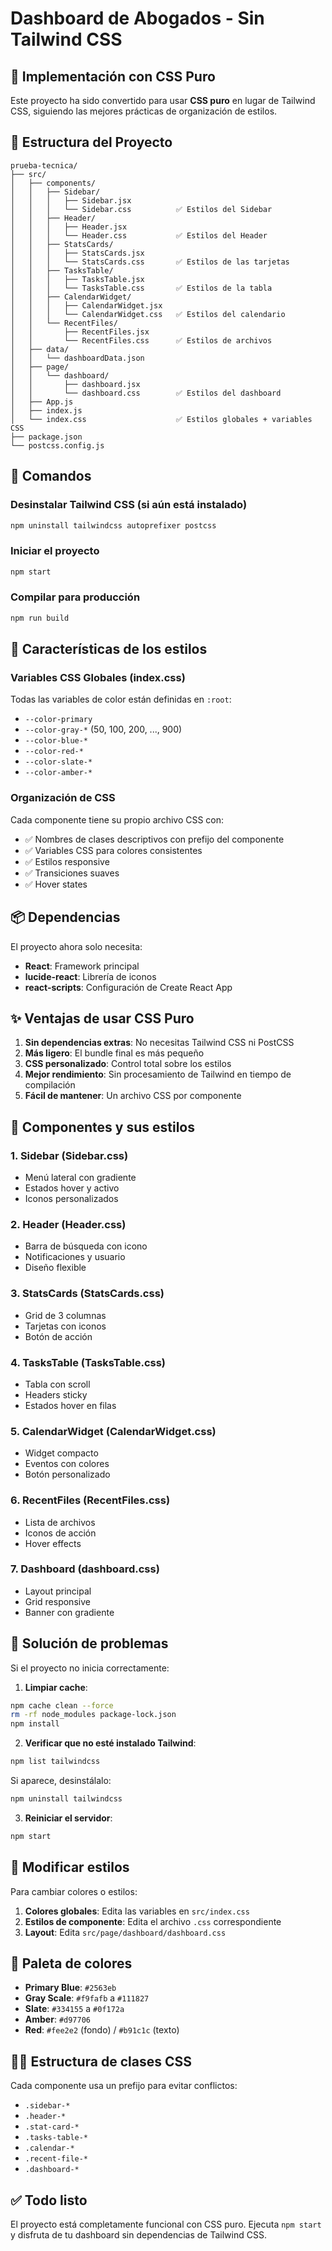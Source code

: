 # Dashboard de Abogados - Sin Tailwind CSS

## 🎨 Implementación con CSS Puro

Este proyecto ha sido convertido para usar **CSS puro** en lugar de Tailwind CSS, siguiendo las mejores prácticas de organización de estilos.

## 📁 Estructura del Proyecto

```
prueba-tecnica/
├── src/
│   ├── components/
│   │   ├── Sidebar/
│   │   │   ├── Sidebar.jsx
│   │   │   └── Sidebar.css          ✅ Estilos del Sidebar
│   │   ├── Header/
│   │   │   ├── Header.jsx
│   │   │   └── Header.css           ✅ Estilos del Header
│   │   ├── StatsCards/
│   │   │   ├── StatsCards.jsx
│   │   │   └── StatsCards.css       ✅ Estilos de las tarjetas
│   │   ├── TasksTable/
│   │   │   ├── TasksTable.jsx
│   │   │   └── TasksTable.css       ✅ Estilos de la tabla
│   │   ├── CalendarWidget/
│   │   │   ├── CalendarWidget.jsx
│   │   │   └── CalendarWidget.css   ✅ Estilos del calendario
│   │   └── RecentFiles/
│   │       ├── RecentFiles.jsx
│   │       └── RecentFiles.css      ✅ Estilos de archivos
│   ├── data/
│   │   └── dashboardData.json
│   ├── page/
│   │   └── dashboard/
│   │       ├── dashboard.jsx
│   │       └── dashboard.css        ✅ Estilos del dashboard
│   ├── App.js
│   ├── index.js
│   └── index.css                    ✅ Estilos globales + variables CSS
├── package.json
└── postcss.config.js
```

## 🚀 Comandos

### Desinstalar Tailwind CSS (si aún está instalado)
```bash
npm uninstall tailwindcss autoprefixer postcss
```

### Iniciar el proyecto
```bash
npm start
```

### Compilar para producción
```bash
npm run build
```

## 🎨 Características de los estilos

### Variables CSS Globales (index.css)
Todas las variables de color están definidas en `:root`:
- `--color-primary`
- `--color-gray-*` (50, 100, 200, ..., 900)
- `--color-blue-*`
- `--color-red-*`
- `--color-slate-*`
- `--color-amber-*`

### Organización de CSS
Cada componente tiene su propio archivo CSS con:
- ✅ Nombres de clases descriptivos con prefijo del componente
- ✅ Variables CSS para colores consistentes
- ✅ Estilos responsive
- ✅ Transiciones suaves
- ✅ Hover states

## 📦 Dependencias

El proyecto ahora solo necesita:
- **React**: Framework principal
- **lucide-react**: Librería de iconos
- **react-scripts**: Configuración de Create React App

## ✨ Ventajas de usar CSS Puro

1. **Sin dependencias extras**: No necesitas Tailwind CSS ni PostCSS
2. **Más ligero**: El bundle final es más pequeño
3. **CSS personalizado**: Control total sobre los estilos
4. **Mejor rendimiento**: Sin procesamiento de Tailwind en tiempo de compilación
5. **Fácil de mantener**: Un archivo CSS por componente

## 🎯 Componentes y sus estilos

### 1. Sidebar (Sidebar.css)
- Menú lateral con gradiente
- Estados hover y activo
- Iconos personalizados

### 2. Header (Header.css)
- Barra de búsqueda con icono
- Notificaciones y usuario
- Diseño flexible

### 3. StatsCards (StatsCards.css)
- Grid de 3 columnas
- Tarjetas con iconos
- Botón de acción

### 4. TasksTable (TasksTable.css)
- Tabla con scroll
- Headers sticky
- Estados hover en filas

### 5. CalendarWidget (CalendarWidget.css)
- Widget compacto
- Eventos con colores
- Botón personalizado

### 6. RecentFiles (RecentFiles.css)
- Lista de archivos
- Iconos de acción
- Hover effects

### 7. Dashboard (dashboard.css)
- Layout principal
- Grid responsive
- Banner con gradiente

## 🔧 Solución de problemas

Si el proyecto no inicia correctamente:

1. **Limpiar cache**:
```bash
npm cache clean --force
rm -rf node_modules package-lock.json
npm install
```

2. **Verificar que no esté instalado Tailwind**:
```bash
npm list tailwindcss
```
Si aparece, desinstálalo:
```bash
npm uninstall tailwindcss
```

3. **Reiniciar el servidor**:
```bash
npm start
```

## 📝 Modificar estilos

Para cambiar colores o estilos:

1. **Colores globales**: Edita las variables en `src/index.css`
2. **Estilos de componente**: Edita el archivo `.css` correspondiente
3. **Layout**: Edita `src/page/dashboard/dashboard.css`

## 🌈 Paleta de colores

- **Primary Blue**: `#2563eb`
- **Gray Scale**: `#f9fafb` a `#111827`
- **Slate**: `#334155` a `#0f172a`
- **Amber**: `#d97706`
- **Red**: `#fee2e2` (fondo) / `#b91c1c` (texto)

## 👨‍💻 Estructura de clases CSS

Cada componente usa un prefijo para evitar conflictos:
- `.sidebar-*`
- `.header-*`
- `.stat-card-*`
- `.tasks-table-*`
- `.calendar-*`
- `.recent-file-*`
- `.dashboard-*`

## ✅ Todo listo

El proyecto está completamente funcional con CSS puro. Ejecuta `npm start` y disfruta de tu dashboard sin dependencias de Tailwind CSS.
